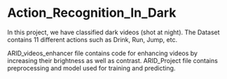 # Action_Recognition_In_Dark

In this project, we have classified dark videos (shot at night).
The Dataset contains 11 different actions such as Drink, Run, Jump, etc.

ARID_videos_enhancer file contains code for enhancing videos by increasing their brightness as well as contrast.
ARID_Project file contains preprocessing and model used for training and predicting.
